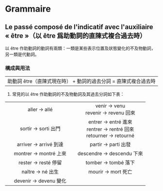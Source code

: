 # Grammaire
## Le passé composé de l'indicatif avec l'auxiliaire « être »（以 être 爲助動詞的直陳式複合過去時）
以 être 作助動詞的動詞有兩類：一類是某些表示位置及狀態變化的不及物動詞，另一類是代動詞。

### 構成與用法
<table align="center">
    <tbody align="center">
        <tr>
            <td>助動詞 être（直陳式現在時） + 動詞的過去分詞 = 直陳式複合過去時</td>
        </tr>
    </tbody>
</table>


1. 常見的以 être 作助動詞的不及物動詞及其過去分詞如下表：
<table align="center">
    <tbody align="center">
        <tr>
            <td width="50%">aller -> allé</td>
            <td width="50%">
                venir -> venu
                <br />
                revenir -> revenu	回來
            </td>
        </tr>
        <tr>
            <td>sortir -> sorti	出門</td>
            <td>
                entrer -> entré	進來
                <br />
                rentrer -> rentré	回來
                <br />
                retourner -> retourné
            </td>
        </tr>
        <tr>
            <td>arriver -> arrivé	到達</td>
            <td>partir -> parti	出發</td>
        </tr>
        <tr>
            <td>montrer -> montré	上來</td>
            <td>descendre -> descendu	下來</td>
        </tr>
        <tr>
            <td>rester -> resté	停留</td>
            <td>tomber -> tombé	落下</td>
        </tr>
        <tr>
            <td>naître -> né	出生</td>
            <td>mourir -> mort	死亡</td>
        </tr>
        <tr>
            <td>devenir -> devenu	變化</td>
        </tr>
    </tbody>
</table>